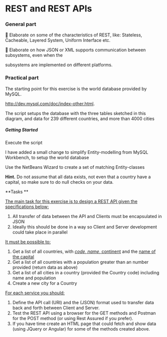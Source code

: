 #  REST and REST APIs 

### General part 

 Elaborate on some of the characteristics of REST, like: Stateless, Cacheable, Layered System, Uniform Interface etc. 

 Elaborate on how JSON or XML supports communication between subsystems, even when the 

subsystems are implemented on different platforms. 

### Practical part

The starting point for this exercise is the world database provided by MySQL. 

http://dev.mysql.com/doc/index-other.html. 

The script setups the database with the three tables sketched in this diagram, and data for 239 different countries, and more than 4000 cities 

##### Getting Started

Execute the script

I have added a small change to simplify Entity-modelling from MySQL Workbench, to setup the world database 

Use the NetBeans Wizard to create a set of matching Entity-classes 

**Hint.** Do not assume that all data exists, not even that a country have a capital, so make sure to do null checks on your data. 

**Tasks **

<u>The main task for this exercise is to design a REST API given the specifications below:</u> 

1. All transfer of data between the API and Clients must be encapsulated in JSON 
2. Ideally this should be done in a way so Client and Server development could take place in parallel 

<u>It must be possible to:</u> 

1. Get a list of all countries, with <u>*code*, *name*, continent</u> and the <u>name of the capital</u> 
2. Get a list of all countries with a population greater than an number provided (return data as above) 
3. Get a list of all cities in a country (provided the Country code) including name and population 
4. Create a new city for a Country 

<u>For each service you should:</u> 

1. Define the API call (URI) and the (JSON) format used to transfer data back and forth between Client and Server. 
2. Test the REST API using a browser for the GET methods and Postman for the POST method (or using Rest Assured if you prefer). 
3. If you have time create an HTML page that could fetch and show data (using JQuery or Angular) for some of the methods created above. 